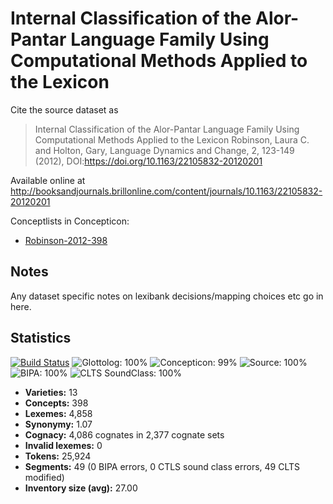 # Internal Classification of the Alor-Pantar Language Family Using Computational Methods Applied to the Lexicon

Cite the source dataset as

> Internal Classification of the Alor-Pantar Language Family Using Computational Methods Applied to the Lexicon Robinson, Laura C. and Holton, Gary, Language Dynamics and Change, 2, 123-149 (2012), DOI:https://doi.org/10.1163/22105832-20120201

Available online at http://booksandjournals.brillonline.com/content/journals/10.1163/22105832-20120201

Conceptlists in Concepticon:
- [Robinson-2012-398](http://concepticon.clld.org/contributions/Robinson-2012-398)

## Notes

Any dataset specific notes on lexibank decisions/mapping choices etc go in here.


## Statistics


[![Build Status](https://travis-ci.org/lexibank/robinsonap.svg?branch=master)](https://travis-ci.org/lexibank/robinsonap)
![Glottolog: 100%](https://img.shields.io/badge/Glottolog-100%25-brightgreen.svg "Glottolog: 100%")
![Concepticon: 99%](https://img.shields.io/badge/Concepticon-99%25-brightgreen.svg "Concepticon: 99%")
![Source: 100%](https://img.shields.io/badge/Source-100%25-brightgreen.svg "Source: 100%")
![BIPA: 100%](https://img.shields.io/badge/BIPA-100%25-brightgreen.svg "BIPA: 100%")
![CLTS SoundClass: 100%](https://img.shields.io/badge/CLTS%20SoundClass-100%25-brightgreen.svg "CLTS SoundClass: 100%")

- **Varieties:** 13
- **Concepts:** 398
- **Lexemes:** 4,858
- **Synonymy:** 1.07
- **Cognacy:** 4,086 cognates in 2,377 cognate sets
- **Invalid lexemes:** 0
- **Tokens:** 25,924
- **Segments:** 49 (0 BIPA errors, 0 CTLS sound class errors, 49 CLTS modified)
- **Inventory size (avg):** 27.00